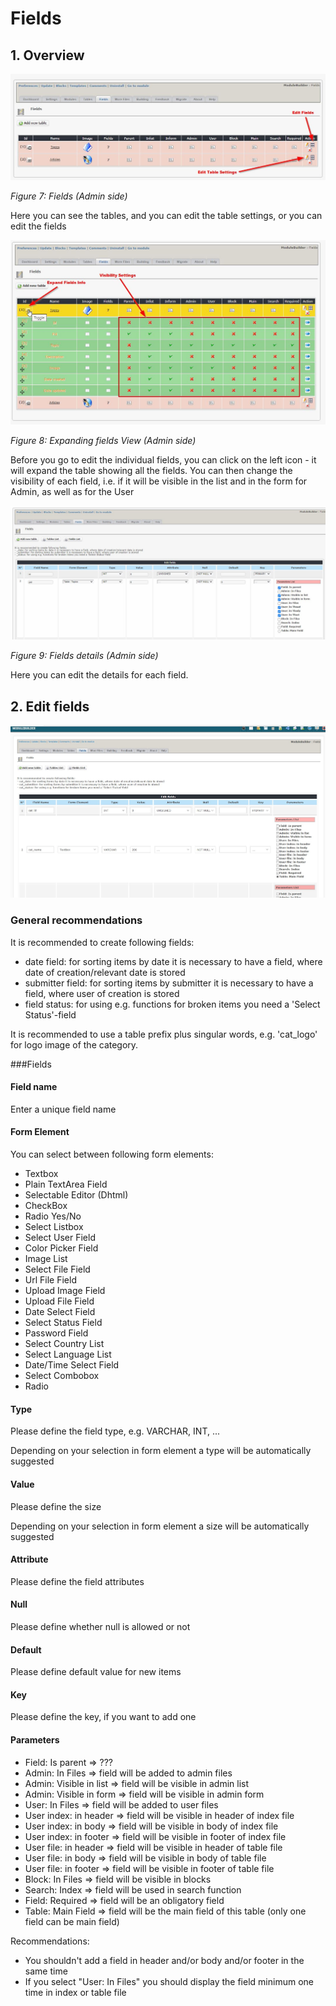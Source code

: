 # Fields

## 1. Overview

![](../.gitbook/assets/2fields.jpg)

_Figure 7: Fields \(Admin side\)_

Here you can see the tables, and you can edit the table settings, or you can edit the fields

![](../.gitbook/assets/2fieldsvisibility.jpg)

_Figure 8: Expanding fields View \(Admin side\)_

Before you go to edit the individual fields, you can click on the left icon - it will expand the table showing all the fields. You can then change the visibility of each field, i.e. if it will be visible in the list and in the form for Admin, as well as for the User

![](../.gitbook/assets/2fieldsdetails.jpg)

_Figure 9: Fields details \(Admin side\)_

Here you can edit the details for each field.

## 2. Edit fields

![](../.gitbook/assets/2fieldsedit.jpg)

### General recommendations

It is recommended to create following fields:
- date field: for sorting items by date it is necessary to have a field, where date of creation/relevant date is stored
- submitter field: for sorting items by submitter it is necessary to have a field, where user of creation is stored
- field status: for using e.g. functions for broken items you need a 'Select Status'-field

It is recommended to use a table prefix plus singular words, e.g. 'cat_logo' for logo image of the category.

###Fields

#### Field name

Enter a unique field name

#### Form Element

You can select between following form elements:

  * Textbox
  * Plain TextArea Field
  * Selectable Editor (Dhtml)
  * CheckBox
  * Radio Yes/No
  * Select Listbox
  * Select User Field
  * Color Picker Field
  * Image List
  * Select File Field
  * Url File Field
  * Upload Image Field
  * Upload File Field
  * Date Select Field
  * Select Status Field
  * Password Field
  * Select Country List
  * Select Language List
  * Date/Time Select Field
  * Select Combobox
  * Radio

#### Type

Please define the field type, e.g. VARCHAR, INT, ...

Depending on your selection in form element a type will be automatically suggested

#### Value

Please define the size

Depending on your selection in form element a size will be automatically suggested

#### Attribute
Please define the field attributes

#### Null

Please define whether null is allowed or not

#### Default

Please define default value for new items

#### Key

Please define the key, if you want to add one

#### Parameters

  * Field: Is parent => ???
  * Admin: In Files => field will be added to admin files
  * Admin: Visible in list => field will be visible in admin list
  * Admin: Visible in form => field will be visible in admin form
  * User: In Files => field will be added to user files
  * User index: in header => field will be visible in header of index file
  * User index: in body => field will be visible in body of index file
  * User index: in footer => field will be visible in footer of index file
  * User file: in header => field will be visible in header of table file
  * User file: in body => field will be visible in body of table file
  * User file: in footer => field will be visible in footer of table file
  * Block: In Files => field will be visible in blocks
  * Search: Index => field will be used in search function 
  * Field: Required => field will be an obligatory field
  * Table: Main Field => field will be the main field of this table (only one field can be main field)
  
Recommendations:

  * You shouldn't add a field in header and/or body and/or footer in the same time
  * If you select "User: In Files" you should display the field minimum one time in index or table file
